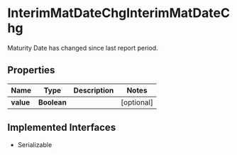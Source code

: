 

# InterimMatDateChgInterimMatDateChg

Maturity Date has changed since last report period.

## Properties

Name | Type | Description | Notes
------------ | ------------- | ------------- | -------------
**value** | **Boolean** |  |  [optional]


## Implemented Interfaces

* Serializable


